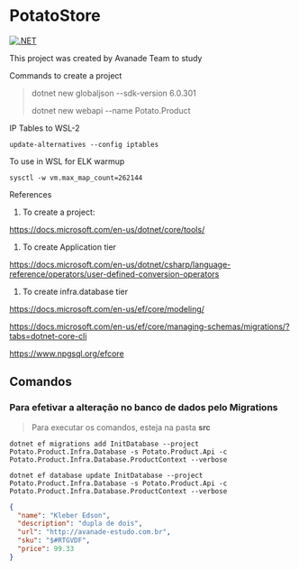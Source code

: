 
# PotatoStore

[![.NET](https://github.com/felipementel/PotatoStore/actions/workflows/dotnet-estudo.yml/badge.svg?branch=main)](https://github.com/felipementel/PotatoStore/actions/workflows/dotnet-estudo.yml)

This project was created by Avanade Team to study

Commands to create a project
> dotnet new globaljson --sdk-version 6.0.301
> 
> dotnet new webapi --name Potato.Product

IP Tables to WSL-2
```
update-alternatives --config iptables
```

To use in WSL for ELK warmup

```
sysctl -w vm.max_map_count=262144
```

References

1. To create a project:

https://docs.microsoft.com/en-us/dotnet/core/tools/

1. To create Application tier

https://docs.microsoft.com/en-us/dotnet/csharp/language-reference/operators/user-defined-conversion-operators

1. To create infra.database tier
 
https://docs.microsoft.com/en-us/ef/core/modeling/

https://docs.microsoft.com/en-us/ef/core/managing-schemas/migrations/?tabs=dotnet-core-cli

https://www.npgsql.org/efcore

## Comandos

### Para efetivar a alteração no banco de dados pelo Migrations

> Para executar os comandos, esteja na pasta <b>src</b>

```
dotnet ef migrations add InitDatabase --project Potato.Product.Infra.Database -s Potato.Product.Api -c Potato.Product.Infra.Database.ProductContext --verbose
```

```
dotnet ef database update InitDatabase --project Potato.Product.Infra.Database -s Potato.Product.Api -c Potato.Product.Infra.Database.ProductContext --verbose
```

```json
{
  "name": "Kleber Edson",
  "description": "dupla de dois",
  "url": "http://avanade-estudo.com.br",
  "sku": "$#RTGVDF",
  "price": 99.33
}
```
